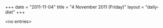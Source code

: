 +++
date = "2011-11-04"
title = "4 November 2011 (Friday)"
layout = "daily-diet"
+++


\<no entries\>

